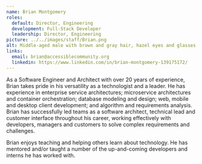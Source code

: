 ```yaml
---
name: Brian Montgomery
roles:
  default: Director, Engineering
  development: Full-Stack Developer
  leadership: Director, Engineering
picture: ../../images/staff/Brian.png
alt: Middle-aged male with brown and gray hair, hazel eyes and glasses.
links:
  email: brian@accessiblecommunity.org
  linkedin: https://www.linkedin.com/in/brian-montgomery-139175172/
---
```


As a Software Engineer and Architect with over 20 years of experience, Brian takes pride in his versatility as a technologist and a leader. He has experience in enterprise service architectures; microservice architectures and container orchestration; database modeling and design; web, mobile and desktop client development; and algorithm and requirements analysis. Brian has successfully led teams as a software architect, technical lead and customer interface throughout his career, working effectively with developers, managers and customers to solve complex requirements and challenges.

Brian enjoys teaching and helping others learn about technology. He has mentored and/or taught a number of the up-and-coming developers and interns he has worked with.
